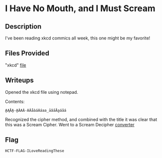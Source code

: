 # I Have No Mouth, and I Must Scream

## Description
I've been reading xkcd commics all week, this one might be my favorite!

## Files Provided
"xkcd" [file](./I%20Have%20No%20Mouth,%20and%20I%20Must%20Scream/xkcd)

## Writeups
Opened the xkcd file using notepad.

Contents:
```
A̰A̧ĀA̮-A̮ĂAA̋-ẢĂåàáȂáaa̲ảâa̋Āa̰áãá
```

Recognized the cipher method, and combined with the title it was clear that this was a Scream Cipher.
Went to a Scream Decipher [converter](https://scream-cipher.netlify.app/)

## Flag
```
HCTF-FLAG-ILoveReadingThese
```